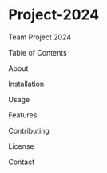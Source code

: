 # Project-2024
Team Project 2024

Table of Contents

About

Installation

Usage

Features

Contributing

License

Contact
